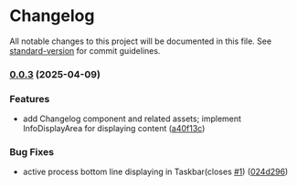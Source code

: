 # Changelog

All notable changes to this project will be documented in this file. See [standard-version](https://github.com/conventional-changelog/standard-version) for commit guidelines.

### [0.0.3](https://github.com/DreamsWave/waveOSPX/compare/v0.0.2...v0.0.3) (2025-04-09)


### Features

* add Changelog component and related assets; implement InfoDisplayArea for displaying content ([a40f13c](https://github.com/DreamsWave/waveOSPX/commit/a40f13cb7de5670295b1331ef94b3f8a83697149))


### Bug Fixes

* active process bottom line displaying in Taskbar(closes [#1](https://github.com/DreamsWave/waveOSPX/issues/1)) ([024d296](https://github.com/DreamsWave/waveOSPX/commit/024d2967229719c3721a9546ae147bda8a57ac37))
